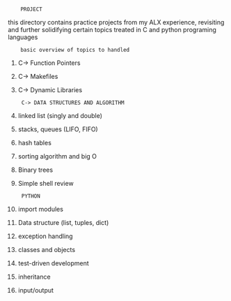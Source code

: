 		PROJECT 
this directory contains practice projects from my ALX experience, revisiting and further solidifying certain topics treated in C and python programing languages

		basic overview of topics to handled

1. C-> Function Pointers
2. C-> Makefiles
3. C-> Dynamic Libraries

		C-> DATA STRUCTURES AND ALGORITHM
1. linked list (singly and double) 
2. stacks, queues (LIFO, FIFO)
3. hash tables
4. sorting algorithm and big O
5. Binary trees
6. Simple shell review



		PYTHON
1. import modules
2. Data structure (list, tuples, dict)
3. exception handling
4. classes and objects
5. test-driven development
6. inheritance 
7. input/output
